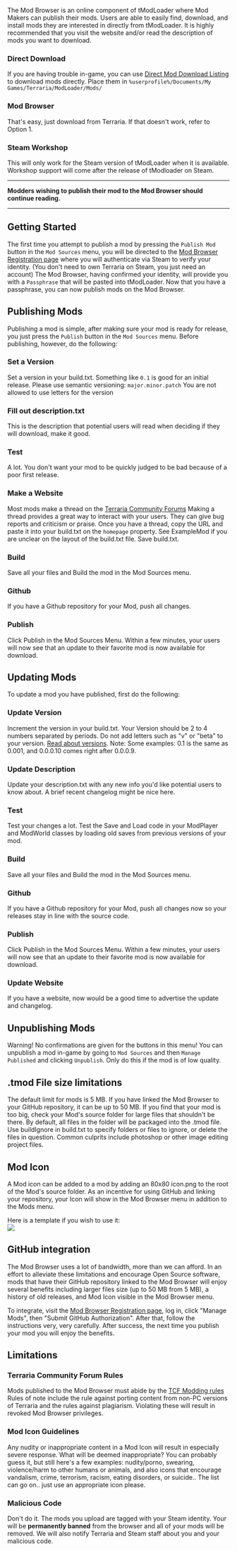 The Mod Browser is an online component of tModLoader where Mod Makers can publish their mods. Users are able to easily find, download, and install mods they are interested in directly from tModLoader. It is highly recommended that you visit the website and/or read the description of mods you want to download.

### Direct Download
If you are having trouble in-game, you can use [Direct Mod Download Listing](http://javid.ddns.net/tModLoader/DirectModDownloadListing.php) to download mods directly. Place them in `%userprofile%/Documents/My Games/Terraria/ModLoader/Mods/`

### Mod Browser
That's easy, just download from Terraria. If that doesn't work, refer to Option 1.

### Steam Workshop
This will only work for the Steam version of tModLoader when it is available. Workshop support will come after the release of tModloader on Steam.
***
**Modders wishing to publish their mod to the Mod Browser should continue reading.**
***

## Getting Started
The first time you attempt to publish a mod by pressing the `Publish Mod` button in the `Mod Sources` menu, you will be directed to the [Mod Browser Registration page](http://javid.ddns.net/tModLoader/register.php) where you will authenticate via Steam to verify your identity. (You don't need to own Terraria on Steam, you just need an account) The Mod Browser, having confirmed your identity, will provide you with a `Passphrase` that will be pasted into tModLoader. Now that you have a passphrase, you can now publish mods on the Mod Browser.

## Publishing Mods
Publishing a mod is simple, after making sure your mod is ready for release, you just press the `Publish` button in the `Mod Sources` menu. Before publishing, however, do the following:

### Set a Version
Set a version in your build.txt. Something like `0.1` is good for an initial release. Please use semantic versioning: `major.minor.patch` You are not allowed to use letters for the version

### Fill out description.txt
This is the description that potential users will read when deciding if they will download, make it good.

### Test
A lot. You don't want your mod to be quickly judged to be bad because of a poor first release. 

### Make a Website
Most mods make a thread on the [Terraria Community Forums](https://forums.terraria.org/index.php?forums/client-server-mods-tools.116/) Making a thread provides a great way to interact with your users. They can give bug reports and criticism or praise. Once you have a thread, copy the URL and paste it into your build.txt on the `homepage` property. See ExampleMod if you are unclear on the layout of the build.txt file. Save build.txt.

### Build
Save all your files and Build the mod in the Mod Sources menu.

### Github
If you have a Github repository for your Mod, push all changes.

### Publish
Click Publish in the Mod Sources Menu. Within a few minutes, your users will now see that an update to their favorite mod is now available for download.

## Updating Mods
To update a mod you have published, first do the following:

### Update Version
Increment the version in your build.txt. Your Version should be 2 to 4 numbers separated by periods. Do not add letters such as "v" or "beta" to your version. [Read about versions](https://msdn.microsoft.com/en-us/library/system.version(v=vs.110).aspx#Anchor_6). Note: Some examples: 0.1 is the same as 0.001, and 0.0.0.10 comes right after 0.0.0.9. 

### Update Description
Update your description.txt with any new info you'd like potential users to know about. A brief recent changelog might be nice here.

### Test
Test your changes a lot. Test the Save and Load code in your ModPlayer and ModWorld classes by loading old saves from previous versions of your mod.

### Build
Save all your files and Build the mod in the Mod Sources menu.

### Github
If you have a Github repository for your Mod, push all changes now so your releases stay in line with the source code.

### Publish
Click Publish in the Mod Sources Menu. Within a few minutes, your users will now see that an update to their favorite mod is now available for download.

### Update Website
If you have a website, now would be a good time to advertise the update and changelog.

## Unpublishing Mods
Warning! No confirmations are given for the buttons in this menu! You can unpublish a mod in-game by going to `Mod Sources` and then `Manage Published` and clicking `Unpublish`. Only do this if the mod is of low quality.

## .tmod File size limitations
The default limit for mods is 5 MB. If you have linked the Mod Browser to your GitHub repository, it can be up to 50 MB. If you find that your mod is too big, check your Mod's source folder for large files that shouldn't be there. By default, all files in the folder will be packaged into the .tmod file. Use buildIgnore in build.txt to specify folders or files to ignore, or delete the files in question. Common culprits include photoshop or other image editing project files.

## Mod Icon
A Mod icon can be added to a mod by adding an 80x80 icon.png to the root of the Mod's source folder. As an incentive for using GitHub and linking your repository, your Icon will show in the Mod Browser menu in addition to the Mods menu.

Here is a template if you wish to use it:  
![](https://i.imgur.com/uluOTmD.png)

## GitHub integration
The Mod Browser uses a lot of bandwidth, more than we can afford. In an effort to alleviate these limitations and encourage Open Source software, mods that have their GitHub repository linked to the Mod Browser will enjoy several benefits including larger files size (up to 50 MB from 5 MB), a history of old releases, and Mod Icon visible in the Mod Browser menu.

To integrate, visit the [Mod Browser Registration page](http://javid.ddns.net/tModLoader/register.php), log in, click "Manage Mods", then "Submit GitHub Authorization". After that, follow the instructions very, very carefully. After success, the next time you publish your mod you will enjoy the benefits.

## Limitations
### Terraria Community Forum Rules
Mods published to the Mod Browser must abide by the [TCF Modding rules](https://forums.terraria.org/index.php?threads/player-created-game-enhancements-rules-guidelines.286/) Rules of note include the rule against porting content from non-PC versions of Terraria and the rules against plagiarism. Violating these will result in revoked Mod Browser privileges.

### Mod Icon Guidelines
Any nudity or inappropriate content in a Mod Icon will result in especially severe response.
What will be deemed inappropriate? You can probably guess it, but still here's a few examples: nudity/porno, swearing, violence/harm to other humans or animals, and also icons that encourage vandalism, crime, terrorism, racism, eating disorders, or suicide.. The list can go on.. just use an appropriate icon please.

### Malicious Code
Don't do it. The mods you upload are tagged with your Steam identity. Your will be **permanently banned** from the browser and all of your mods will be removed. We will also notify Terraria and Steam staff about you and your malicious code.